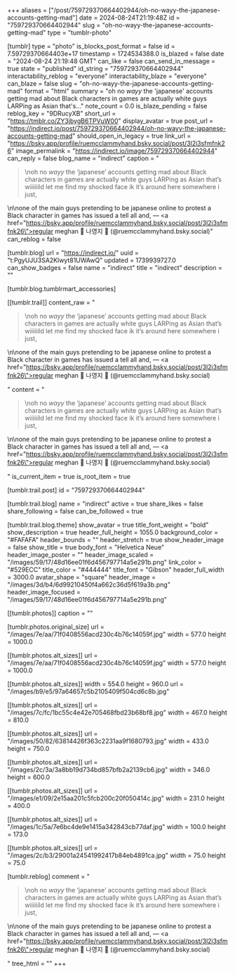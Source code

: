 +++
aliases = ["/post/759729370664402944/oh-no-wayy-the-japanese-accounts-getting-mad"]
date = 2024-08-24T21:19:48Z
id = "759729370664402944"
slug = "oh-no-wayy-the-japanese-accounts-getting-mad"
type = "tumblr-photo"

[tumblr]
type = "photo"
is_blocks_post_format = false
id = 7.59729370664403e+17
timestamp = 1724534388.0
is_blazed = false
date = "2024-08-24 21:19:48 GMT"
can_like = false
can_send_in_message = true
state = "published"
id_string = "759729370664402944"
interactability_reblog = "everyone"
interactability_blaze = "everyone"
can_blaze = false
slug = "oh-no-wayy-the-japanese-accounts-getting-mad"
format = "html"
summary = "oh no *wayy* the 'japanese' accounts getting mad about Black characters in games are actually white guys LARPing as Asian that's..."
note_count = 0.0
is_blaze_pending = false
reblog_key = "9DRucyXB"
short_url = "https://tmblr.co/ZY3jbygB6TPVuW00"
display_avatar = true
post_url = "https://indirect.io/post/759729370664402944/oh-no-wayy-the-japanese-accounts-getting-mad"
should_open_in_legacy = true
link_url = "https://bsky.app/profile/ruemcclammyhand.bsky.social/post/3l2i3sfmfnk26"
image_permalink = "https://indirect.io/image/759729370664402944"
can_reply = false
blog_name = "indirect"
caption = "<blockquote><p>\noh no *wayy* the &lsquo;japanese&rsquo; accounts getting mad about Black characters in games are actually white guys LARPing as Asian that&rsquo;s wiiiiiild let me find my shocked face ik it&rsquo;s around here somewhere i just,</p></blockquote>\n\none of the main guys pretending to be japanese online to protest a Black character in games has issued a tell all and, — <a href=\"https://bsky.app/profile/ruemcclammyhand.bsky.social/post/3l2i3sfmfnk26\">regular meghan 🫧 나영지 🍉 (@ruemcclammyhand.bsky.social)</a>"
can_reblog = false

[tumblr.blog]
url = "https://indirect.io/"
uuid = "t:PgyUJU3SA2Klwyt81UWAwQ"
updated = 1739939727.0
can_show_badges = false
name = "indirect"
title = "indirect"
description = ""

[tumblr.blog.tumblrmart_accessories]

[[tumblr.trail]]
content_raw = "<p><blockquote><p>\noh no *wayy* the ‘japanese’ accounts getting mad about Black characters in games are actually white guys LARPing as Asian that’s wiiiiiild let me find my shocked face ik it’s around here somewhere i just,</p></blockquote>\n\none of the main guys pretending to be japanese online to protest a Black character in games has issued a tell all and, — <a href=\"https://bsky.app/profile/ruemcclammyhand.bsky.social/post/3l2i3sfmfnk26\">regular meghan 🫧 나영지 🍉 (@ruemcclammyhand.bsky.social)</a></p>"
content = "<p><blockquote><p>\noh no *wayy* the &lsquo;japanese&rsquo; accounts getting mad about Black characters in games are actually white guys LARPing as Asian that&rsquo;s wiiiiiild let me find my shocked face ik it&rsquo;s around here somewhere i just,</p></blockquote>\n\none of the main guys pretending to be japanese online to protest a Black character in games has issued a tell all and, &mdash; <a href=\"https://bsky.app/profile/ruemcclammyhand.bsky.social/post/3l2i3sfmfnk26\">regular meghan &#129767; &#45208;&#50689;&#51648; &#127817; (@ruemcclammyhand.bsky.social)</a></p>"
is_current_item = true
is_root_item = true

[tumblr.trail.post]
id = "759729370664402944"

[tumblr.trail.blog]
name = "indirect"
active = true
share_likes = false
share_following = false
can_be_followed = true

[tumblr.trail.blog.theme]
show_avatar = true
title_font_weight = "bold"
show_description = true
header_full_height = 1055.0
background_color = "#FAFAFA"
header_bounds = ""
header_stretch = true
show_header_image = false
show_title = true
body_font = "Helvetica Neue"
header_image_poster = ""
header_image_scaled = "/images/59/17/48d16ee01f6d456797714a5e291b.png"
link_color = "#529ECC"
title_color = "#444444"
title_font = "Gibson"
header_full_width = 3000.0
avatar_shape = "square"
header_image = "/images/3d/b4/6d99210450f4a662c36d5f619a3b.png"
header_image_focused = "/images/59/17/48d16ee01f6d456797714a5e291b.png"

[[tumblr.photos]]
caption = ""

[tumblr.photos.original_size]
url = "/images/7e/aa/71f0408556acd230c4b76c14059f.jpg"
width = 577.0
height = 1000.0

[[tumblr.photos.alt_sizes]]
url = "/images/7e/aa/71f0408556acd230c4b76c14059f.jpg"
width = 577.0
height = 1000.0

[[tumblr.photos.alt_sizes]]
width = 554.0
height = 960.0
url = "/images/b9/e5/97a64657c5b2105409f504cd6c8b.jpg"

[[tumblr.photos.alt_sizes]]
url = "/images/7c/fc/1bc55c4e42e705468fbd23b68bf8.jpg"
width = 467.0
height = 810.0

[[tumblr.photos.alt_sizes]]
url = "/images/50/82/63814426f363c2231aa9f1680793.jpg"
width = 433.0
height = 750.0

[[tumblr.photos.alt_sizes]]
url = "/images/2c/3a/3a8bb19d734bd857bfb2a2139cb6.jpg"
width = 346.0
height = 600.0

[[tumblr.photos.alt_sizes]]
url = "/images/e1/09/2e15aa201c5fcb200c20f050414c.jpg"
width = 231.0
height = 400.0

[[tumblr.photos.alt_sizes]]
url = "/images/1c/5a/7e6bc4de9e1415a342843cb77daf.jpg"
width = 100.0
height = 173.0

[[tumblr.photos.alt_sizes]]
url = "/images/2c/b3/29001a24541992417b84eb4891ca.jpg"
width = 75.0
height = 75.0

[tumblr.reblog]
comment = "<p><blockquote><p>\noh no *wayy* the ‘japanese’ accounts getting mad about Black characters in games are actually white guys LARPing as Asian that’s wiiiiiild let me find my shocked face ik it’s around here somewhere i just,</p></blockquote>\n\none of the main guys pretending to be japanese online to protest a Black character in games has issued a tell all and, — <a href=\"https://bsky.app/profile/ruemcclammyhand.bsky.social/post/3l2i3sfmfnk26\">regular meghan 🫧 나영지 🍉 (@ruemcclammyhand.bsky.social)</a></p>"
tree_html = ""
+++

